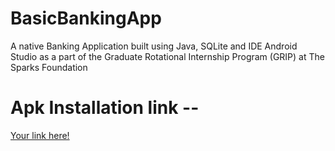 # BasicBankingApp
A native Banking Application built using Java, SQLite and IDE Android Studio as a part of the Graduate Rotational Internship Program (GRIP) at The Sparks Foundation
# Apk Installation link --
[Your link here!](https://docs.google.com/uc?export=download&id=1R6vwyI_nT2XQTyIMfGu9Kn4CRJ0p3pCp)
